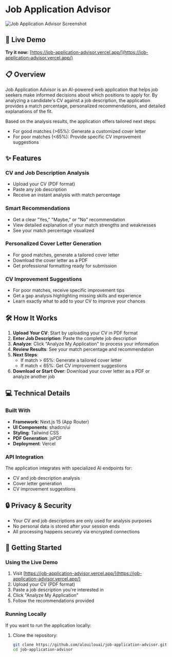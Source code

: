 # Job Application Advisor

![Job Application Advisor Screenshot](https://sjc.microlink.io/CR8QR7QA2puoy53-pN7iF3vllj8gTFahQ2pmMl7KBFRpRZ8LUG0Eqns60myl6etwn9qXnZexR-lTyCswtXVhOw.jpeg)

## 🚀 Live Demo

**Try it now:** [https://job-application-advisor.vercel.app/](https://job-application-advisor.vercel.app/)

## 📋 Overview

Job Application Advisor is an AI-powered web application that helps job seekers make informed decisions about which positions to apply for. By analyzing a candidate's CV against a job description, the application provides a match percentage, personalized recommendations, and detailed explanations of the fit.

Based on the analysis results, the application offers tailored next steps:
- For good matches (>65%): Generate a customized cover letter
- For poor matches (<65%): Provide specific CV improvement suggestions

## ✨ Features

### CV and Job Description Analysis
- Upload your CV (PDF format)
- Paste any job description
- Receive an instant analysis with match percentage

### Smart Recommendations
- Get a clear "Yes," "Maybe," or "No" recommendation
- View detailed explanation of your match strengths and weaknesses
- See your match percentage visualized

### Personalized Cover Letter Generation
- For good matches, generate a tailored cover letter
- Download the cover letter as a PDF
- Get professional formatting ready for submission

### CV Improvement Suggestions
- For poor matches, receive specific improvement tips
- Get a gap analysis highlighting missing skills and experience
- Learn exactly what to add to your CV to improve your chances

## 🛠️ How It Works

1. **Upload Your CV**: Start by uploading your CV in PDF format
2. **Enter Job Description**: Paste the complete job description
3. **Analyze**: Click "Analyze My Application" to process your information
4. **Review Results**: See your match percentage and recommendation
5. **Next Steps**:
   - If match > 65%: Generate a tailored cover letter
   - If match < 65%: Get CV improvement suggestions
6. **Download or Start Over**: Download your cover letter as a PDF or analyze another job

## 💻 Technical Details

### Built With
- **Framework**: Next.js 15 (App Router)
- **UI Components**: shadcn/ui
- **Styling**: Tailwind CSS
- **PDF Generation**: jsPDF
- **Deployment**: Vercel

### API Integration
The application integrates with specialized AI endpoints for:
- CV and job description analysis
- Cover letter generation
- CV improvement suggestions

## 🔒 Privacy & Security

- Your CV and job descriptions are only used for analysis purposes
- No personal data is stored after your session ends
- All processing happens securely via encrypted connections

## 🚀 Getting Started

### Using the Live Demo
1. Visit [https://job-application-advisor.vercel.app/](https://job-application-advisor.vercel.app/)
2. Upload your CV (PDF format)
3. Paste a job description you're interested in
4. Click "Analyze My Application"
5. Follow the recommendations provided

### Running Locally
If you want to run the application locally:

1. Clone the repository:
   ```bash
   git clone https://github.com/alouilouai/job-application-advisor.git
   cd job-application-advisor